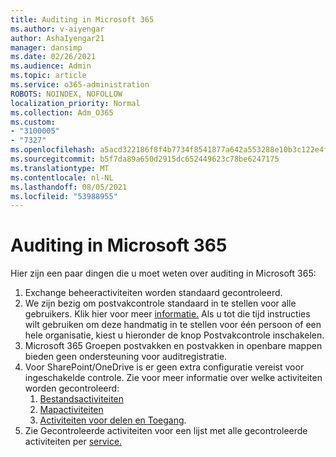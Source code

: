 ```yaml
---
title: Auditing in Microsoft 365
ms.author: v-aiyengar
author: AshaIyengar21
manager: dansimp
ms.date: 02/26/2021
ms.audience: Admin
ms.topic: article
ms.service: o365-administration
ROBOTS: NOINDEX, NOFOLLOW
localization_priority: Normal
ms.collection: Adm_O365
ms.custom:
- "3100005"
- "7327"
ms.openlocfilehash: a5acd322186f8f4b7734f8541877a642a553288e10b3c122e4f276b9bb611308
ms.sourcegitcommit: b5f7da89a650d2915dc652449623c78be6247175
ms.translationtype: MT
ms.contentlocale: nl-NL
ms.lasthandoff: 08/05/2021
ms.locfileid: "53988955"
---
```

# <a name="auditing-in-microsoft-365"></a>Auditing in Microsoft 365

Hier zijn een paar dingen die u moet weten over auditing in Microsoft 365:

1. Exchange beheeractiviteiten worden standaard gecontroleerd.
1. We zijn bezig om postvakcontrole standaard in te stellen voor alle gebruikers. Klik hier voor meer [informatie.](https://techcommunity.microsoft.com/t5/Security-Privacy-and-Compliance/Exchange-Mailbox-Auditing-will-be-enabled-by-default/ba-p/215171) Als u tot die tijd instructies wilt gebruiken om deze handmatig in te stellen voor één persoon of een hele organisatie, kiest u hieronder de knop Postvakcontrole inschakelen.
1. Microsoft 365 Groepen postvakken en postvakken in openbare mappen bieden geen ondersteuning voor auditregistratie.
1. Voor SharePoint/OneDrive is er geen extra configuratie vereist voor ingeschakelde controle. Zie voor meer informatie over welke activiteiten worden gecontroleerd:
    1. [Bestandsactiviteiten](https://docs.microsoft.com/office365/securitycompliance/search-the-audit-log-in-security-and-compliance#file-and-page-activities)
    1. [Mapactiviteiten](https://docs.microsoft.com/office365/securitycompliance/search-the-audit-log-in-security-and-compliance#folder-activities)
    1. [Activiteiten voor delen en Toegang](https://docs.microsoft.com/office365/securitycompliance/search-the-audit-log-in-security-and-compliance#sharing-and-access-request-activities).
1. Zie Gecontroleerde activiteiten voor een lijst met alle gecontroleerde activiteiten per [service.](https://docs.microsoft.com/office365/securitycompliance/search-the-audit-log-in-security-and-compliance#audited-activities)
